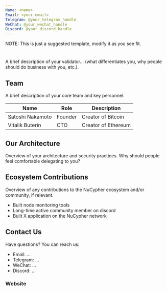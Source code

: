 ```yaml
---
Name: <name>
Email: <your-email>
Telegram: @your_telegram_handle
WeChat: @your_wechat_handle
Discord: @your_discord_handle
---
```


NOTE: This is just a suggested template, modify it as you see fit.

# <name>

A brief description of your validator... (what differentiates you, why people should do business with you, etc.).

## Team

A brief description of your core team and key personnel.

| Name             | Role    | Description                  |
| ---------------  | ------- | ---------------------------- |
| Satoshi Nakamoto | Founder | Creator of Bitcoin           |
| Vitalik Buterin  | CTO     | Creator of Ethereum          |

## Our Architecture

Overview of your architecture and security practices. Why should people feel comfortable delegating to you?

## Ecosystem Contributions

Overview of any contributions to the NuCypher ecosystem and/or community, if relevant.

- Built node monitoring tools
- Long-time active community member on discord
- Built X application on the NuCypher network

## Contact Us

Have questions? You can reach us:

- Email: ...
- Telegram: ...
- WeChat: ...
- Discord: ...

### Website

<your-website>
<your-website-direct-link-to-nucypher-page>

